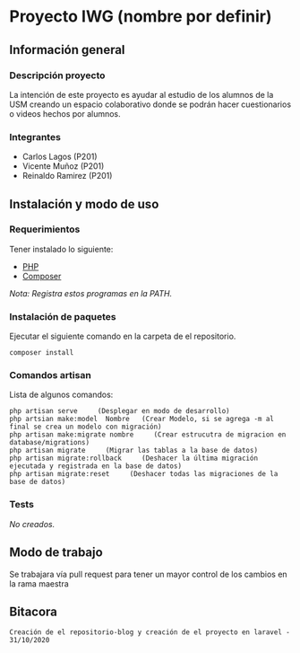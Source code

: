 # Proyecto IWG (nombre por definir)

## Información general

### Descripción proyecto
La intención de este proyecto es ayudar al estudio de los alumnos de la USM creando un espacio colaborativo donde se podrán hacer cuestionarios o videos hechos por alumnos.


### Integrantes

- Carlos Lagos (P201)
- Vicente Muñoz  (P201)
- Reinaldo Ramirez (P201)


## Instalación y modo de uso

### Requerimientos

Tener instalado lo siguiente:
- <a href="https://www.php.net/downloads.php">PHP</a>
- <a href="https://getcomposer.org/">Composer</a>

_Nota: Registra estos programas en la PATH._

### Instalación de paquetes

Ejecutar el siguiente comando en la carpeta de el repositorio.
```
composer install
```

### Comandos artisan

Lista de algunos comandos:
```
php artisan serve     (Desplegar en modo de desarrollo)
php artsian make:model  Nombre   (Crear Modelo, si se agrega -m al final se crea un modelo con migración)
php artisan make:migrate nombre     (Crear estrucutra de migracion en database/migrations)
php artisan migrate     (Migrar las tablas a la base de datos)
php artisan migrate:rollback     (Deshacer la última migración ejecutada y registrada en la base de datos)
php artisan migrate:reset     (Deshacer todas las migraciones de la base de datos)
```

### Tests

_No creados._


## Modo de trabajo

Se trabajara vía pull request para tener un mayor control de los cambios en la rama maestra

## Bitacora

```
Creación de el repositorio-blog y creación de el proyecto en laravel - 31/10/2020
```








